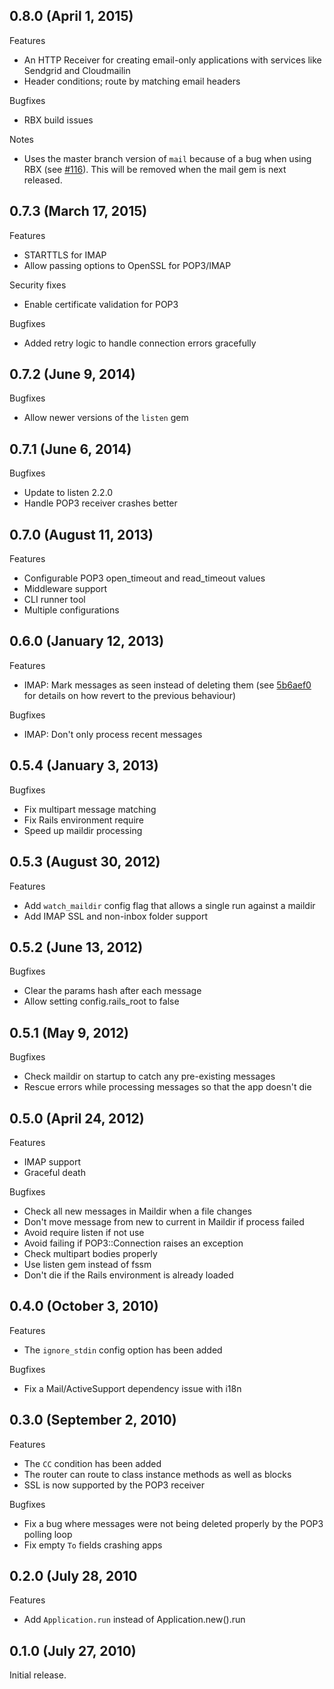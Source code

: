 ## 0.8.0 (April 1, 2015)

Features

  - An HTTP Receiver for creating email-only applications with services like Sendgrid and Cloudmailin
  - Header conditions; route by matching email headers

Bugfixes

  - RBX build issues

Notes

  - Uses the master branch version of `mail` because of a bug when using RBX (see [#116](https://github.com/mailman/mailman/issues/116)). This will be removed when the mail gem is next released.

## 0.7.3 (March 17, 2015)

Features

  - STARTTLS for IMAP
  - Allow passing options to OpenSSL for POP3/IMAP

Security fixes

  - Enable certificate validation for POP3

Bugfixes

  - Added retry logic to handle connection errors gracefully

## 0.7.2 (June 9, 2014)

Bugfixes

  - Allow newer versions of the `listen` gem

## 0.7.1 (June 6, 2014)

Bugfixes

  - Update to listen 2.2.0
  - Handle POP3 receiver crashes better


## 0.7.0 (August 11, 2013)

Features

  - Configurable POP3 open_timeout and read_timeout values
  - Middleware support
  - CLI runner tool
  - Multiple configurations


## 0.6.0 (January 12, 2013)

Features

  - IMAP: Mark messages as seen instead of deleting them (see [5b6aef0](https://github.com/mailman/mailman/commit/5b6aef0163f0f28c790abf3083cbda7cbc9cc13f) for details on how revert to the previous behaviour)

Bugfixes

  - IMAP: Don't only process recent messages


## 0.5.4 (January 3, 2013)

Bugfixes

  - Fix multipart message matching
  - Fix Rails environment require
  - Speed up maildir processing


## 0.5.3 (August 30, 2012)

Features

  - Add `watch_maildir` config flag that allows a single run against a maildir
  - Add IMAP SSL and non-inbox folder support


## 0.5.2 (June 13, 2012)

Bugfixes

  - Clear the params hash after each message
  - Allow setting config.rails\_root to false


## 0.5.1 (May 9, 2012)

Bugfixes

  - Check maildir on startup to catch any pre-existing messages
  - Rescue errors while processing messages so that the app doesn't die


## 0.5.0 (April 24, 2012)

Features

  - IMAP support
  - Graceful death

Bugfixes

  - Check all new messages in Maildir when a file changes
  - Don't move message from new to current in Maildir if process failed
  - Avoid require listen if not use
  - Avoid failing if POP3::Connection raises an exception
  - Check multipart bodies properly
  - Use listen gem instead of fssm
  - Don't die if the Rails environment is already loaded


## 0.4.0 (October 3, 2010)

Features

  - The `ignore_stdin` config option has been added

Bugfixes

  - Fix a Mail/ActiveSupport dependency issue with i18n


## 0.3.0 (September 2, 2010)

Features

  - The `CC` condition has been added
  - The router can route to class instance methods as well as blocks
  - SSL is now supported by the POP3 receiver

Bugfixes

  - Fix a bug where messages were not being deleted properly by the POP3
    polling loop
  - Fix empty `To` fields crashing apps


## 0.2.0 (July 28, 2010

Features

 - Add `Application.run` instead of Application.new().run


## 0.1.0 (July 27, 2010)

  Initial release.
